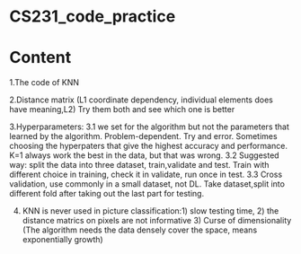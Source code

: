 # CS231_code_practice
# Content
  1.The code of KNN

  2.Distance matrix (L1 coordinate dependency, individual elements does have meaning,L2) Try them both and see which one is better

  3.Hyperparameters: 
       3.1 we set for the algorithm but not the parameters that learned by the algorithm. Problem-dependent. Try            and error. Sometimes choosing the hyperpaters that give the highest accuracy and performance. K=1                always work the best in the data, but that was wrong.
       3.2 Suggested way: split the data into three dataset, train,validate and test. Train with different choice            in training, check it in validate, run once in test.
       3.3 Cross validation, use commonly in a small dataset, not DL. Take dataset,split into different fold                after taking out the last part for testing.

  4. KNN is never used in picture classification:1) slow testing time, 2) the distance matrics on pixels are not informative 3) Curse of dimensionality (The algorithm needs the data densely cover the space, means exponentially growth)
